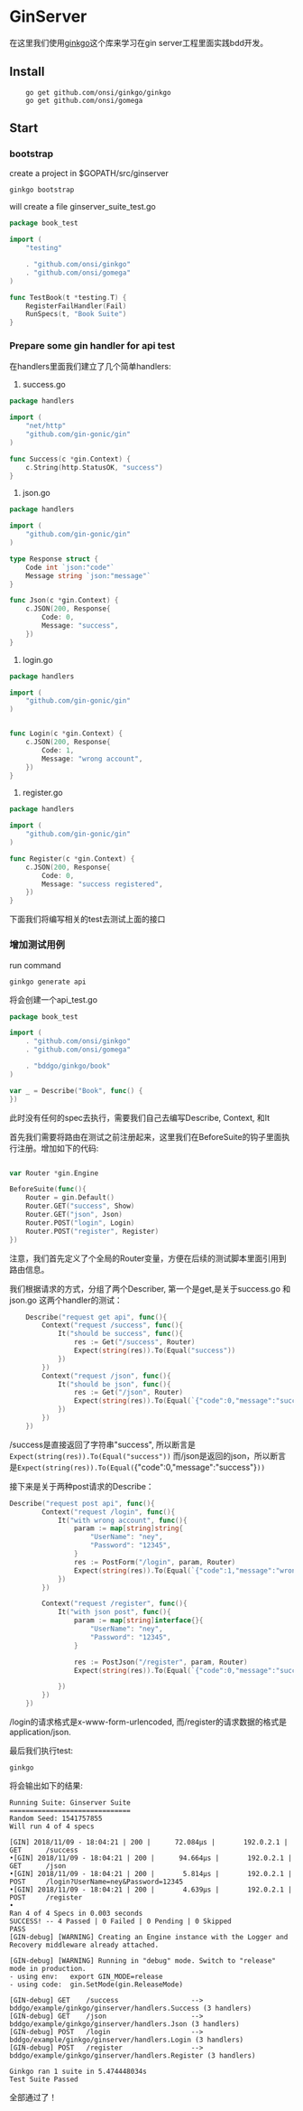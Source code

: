 GinServer
===========

在这里我们使用[ginkgo](http://onsi.github.io/ginkgo/)这个库来学习在gin server工程里面实践bdd开发。

## Install

```shell
    go get github.com/onsi/ginkgo/ginkgo
    go get github.com/onsi/gomega
```

## Start

### bootstrap

create a project in $GOPATH/src/ginserver

```
ginkgo bootstrap
```

will create a file ginserver_suite_test.go

```go
package book_test

import (
	"testing"

	. "github.com/onsi/ginkgo"
	. "github.com/onsi/gomega"
)

func TestBook(t *testing.T) {
	RegisterFailHandler(Fail)
	RunSpecs(t, "Book Suite")
}

```

### Prepare some gin handler for api test

在handlers里面我们建立了几个简单handlers: 

1. success.go 

```go 
package handlers 

import (
	"net/http"
	"github.com/gin-gonic/gin"
)

func Success(c *gin.Context) {
	c.String(http.StatusOK, "success")
}
```

1. json.go

```go
package handlers

import (
	"github.com/gin-gonic/gin"
)

type Response struct {
	Code int `json:"code"`
	Message string `json:"message"`
}

func Json(c *gin.Context) {
	c.JSON(200, Response{
		Code: 0,
		Message: "success",
	})
}
```

1. login.go

```go
package handlers

import (
	"github.com/gin-gonic/gin"
)


func Login(c *gin.Context) {
	c.JSON(200, Response{
		Code: 1,
		Message: "wrong account",
	})
}
```

1. register.go

```go
package handlers

import (
	"github.com/gin-gonic/gin"
)

func Register(c *gin.Context) {
	c.JSON(200, Response{
		Code: 0,
		Message: "success registered",
	})
}
```

下面我们将编写相关的test去测试上面的接口


### 增加测试用例

run command 

```shell
ginkgo generate api
```

将会创建一个api_test.go

```go
package book_test

import (
	. "github.com/onsi/ginkgo"
	. "github.com/onsi/gomega"

	. "bddgo/ginkgo/book"
)

var _ = Describe("Book", func() {
})
```

此时没有任何的spec去执行，需要我们自己去编写Describe, Context, 和It

首先我们需要将路由在测试之前注册起来，这里我们在BeforeSuite的钩子里面执行注册。增加如下的代码:

```go

var Router *gin.Engine

BeforeSuite(func(){
    Router = gin.Default()
    Router.GET("success", Show)
    Router.GET("json", Json)
    Router.POST("login", Login)
    Router.POST("register", Register)
})
```

注意，我们首先定义了个全局的Router变量，方便在后续的测试脚本里面引用到路由信息。

我们根据请求的方式，分组了两个Describer, 第一个是get,是关于success.go 和 json.go 这两个handler的测试：

```go
    Describe("request get api", func(){
		Context("request /success", func(){
			It("should be success", func(){
				res := Get("/success", Router)
				Expect(string(res)).To(Equal("success"))
			})
		})
		Context("request /json", func(){
			It("should be json", func(){
				res := Get("/json", Router)
				Expect(string(res)).To(Equal(`{"code":0,"message":"success"}`))
			})
		})
	})
```

/success是直接返回了字符串"success", 所以断言是 `Expect(string(res)).To(Equal("success"))`
而/json是返回的json，所以断言是`Expect(string(res)).To(Equal(`{"code":0,"message":"success"}`))`

接下来是关于两种post请求的Describe：

```go
Describe("request post api", func(){
		Context("request /login", func(){
			It("with wrong account", func(){
				param := map[string]string{
					"UserName": "ney",
					"Password": "12345",
				}
				res := PostForm("/login", param, Router)
				Expect(string(res)).To(Equal(`{"code":1,"message":"wrong account"}`))
			})
		})

		Context("request /register", func(){
			It("with json post", func(){
				param := map[string]interface{}{
					"UserName": "ney",
					"Password": "12345",
				}

				res := PostJson("/register", param, Router)
				Expect(string(res)).To(Equal(`{"code":0,"message":"success registered"}`))

			})
		})
	})
```

/login的请求格式是x-www-form-urlencoded, 而/register的请求数据的格式是application/json.

最后我们执行test:

    ginkgo

将会输出如下的结果:

    Running Suite: Ginserver Suite
    ==============================
    Random Seed: 1541757855
    Will run 4 of 4 specs

    [GIN] 2018/11/09 - 18:04:21 | 200 |      72.084µs |       192.0.2.1 | GET      /success
    •[GIN] 2018/11/09 - 18:04:21 | 200 |      94.664µs |       192.0.2.1 | GET      /json
    •[GIN] 2018/11/09 - 18:04:21 | 200 |       5.814µs |       192.0.2.1 | POST     /login?UserName=ney&Password=12345
    •[GIN] 2018/11/09 - 18:04:21 | 200 |       4.639µs |       192.0.2.1 | POST     /register
    •
    Ran 4 of 4 Specs in 0.003 seconds
    SUCCESS! -- 4 Passed | 0 Failed | 0 Pending | 0 Skipped
    PASS
    [GIN-debug] [WARNING] Creating an Engine instance with the Logger and Recovery middleware already attached.

    [GIN-debug] [WARNING] Running in "debug" mode. Switch to "release" mode in production.
    - using env:   export GIN_MODE=release
    - using code:  gin.SetMode(gin.ReleaseMode)

    [GIN-debug] GET    /success                  --> bddgo/example/ginkgo/ginserver/handlers.Success (3 handlers)
    [GIN-debug] GET    /json                     --> bddgo/example/ginkgo/ginserver/handlers.Json (3 handlers)
    [GIN-debug] POST   /login                    --> bddgo/example/ginkgo/ginserver/handlers.Login (3 handlers)
    [GIN-debug] POST   /register                 --> bddgo/example/ginkgo/ginserver/handlers.Register (3 handlers)

    Ginkgo ran 1 suite in 5.474448034s
    Test Suite Passed

全部通过了！